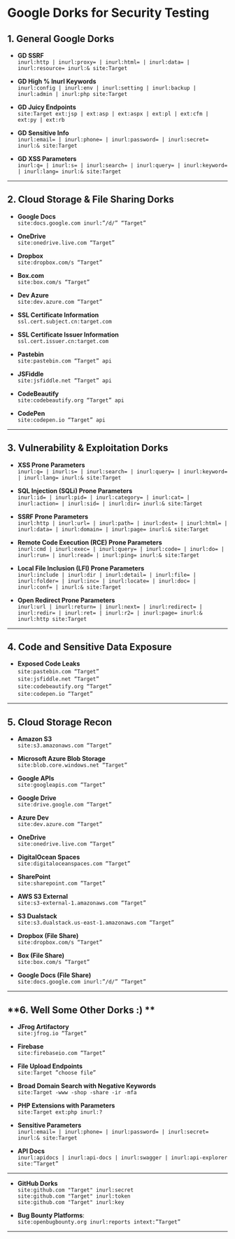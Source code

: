 # Google Dorks for Security Testing

## **1. General Google Dorks**

- **GD SSRF**  
  `inurl:http | inurl:proxy= | inurl:html= | inurl:data= | inurl:resource= inurl:& site:Target`

- **GD High % Inurl Keywords**  
  `inurl:config | inurl:env | inurl:setting | inurl:backup | inurl:admin | inurl:php site:Target`

- **GD Juicy Endpoints**  
  `site:Target ext:jsp | ext:asp | ext:aspx | ext:pl | ext:cfm | ext:py | ext:rb`

- **GD Sensitive Info**  
  `inurl:email= | inurl:phone= | inurl:password= | inurl:secret= inurl:& site:Target`

- **GD XSS Parameters**  
  `inurl:q= | inurl:s= | inurl:search= | inurl:query= | inurl:keyword= | inurl:lang= inurl:& site:Target`

---

## **2. Cloud Storage & File Sharing Dorks**

- **Google Docs**  
  `site:docs.google.com inurl:”/d/” “Target”`

- **OneDrive**  
  `site:onedrive.live.com “Target”`

- **Dropbox**  
  `site:dropbox.com/s “Target”`

- **Box.com**  
  `site:box.com/s “Target”`

- **Dev Azure**  
  `site:dev.azure.com “Target”`

- **SSL Certificate Information**  
  `ssl.cert.subject.cn:target.com`

- **SSL Certificate Issuer Information**  
  `ssl.cert.issuer.cn:target.com`

- **Pastebin**  
  `site:pastebin.com “Target” api`

- **JSFiddle**  
  `site:jsfiddle.net “Target” api`

- **CodeBeautify**  
  `site:codebeautify.org “Target” api`

- **CodePen**  
  `site:codepen.io “Target” api`

---

## **3. Vulnerability & Exploitation Dorks**

- **XSS Prone Parameters**  
  `inurl:q= | inurl:s= | inurl:search= | inurl:query= | inurl:keyword= | inurl:lang= inurl:& site:Target`

- **SQL Injection (SQLi) Prone Parameters**  
  `inurl:id= | inurl:pid= | inurl:category= | inurl:cat= | inurl:action= | inurl:sid= | inurl:dir= inurl:& site:Target`

- **SSRF Prone Parameters**  
  `inurl:http | inurl:url= | inurl:path= | inurl:dest= | inurl:html= | inurl:data= | inurl:domain= | inurl:page= inurl:& site:Target`

- **Remote Code Execution (RCE) Prone Parameters**  
  `inurl:cmd | inurl:exec= | inurl:query= | inurl:code= | inurl:do= | inurl:run= | inurl:read= | inurl:ping= inurl:& site:Target`

- **Local File Inclusion (LFI) Prone Parameters**  
  `inurl:include | inurl:dir | inurl:detail= | inurl:file= | inurl:folder= | inurl:inc= | inurl:locate= | inurl:doc= | inurl:conf= | inurl:& site:Target`

- **Open Redirect Prone Parameters**  
  `inurl:url | inurl:return= | inurl:next= | inurl:redirect= | inurl:redir= | inurl:ret= | inurl:r2= | inurl:page= inurl:& inurl:http site:Target`

---

## **4. Code and Sensitive Data Exposure**

- **Exposed Code Leaks**  
  `site:pastebin.com “Target”`  
  `site:jsfiddle.net “Target”`  
  `site:codebeautify.org “Target”`  
  `site:codepen.io “Target”`

---

## **5. Cloud Storage Recon**

- **Amazon S3**  
  `site:s3.amazonaws.com “Target”`

- **Microsoft Azure Blob Storage**  
  `site:blob.core.windows.net “Target”`

- **Google APIs**  
  `site:googleapis.com “Target”`

- **Google Drive**  
  `site:drive.google.com “Target”`

- **Azure Dev**  
  `site:dev.azure.com “Target”`

- **OneDrive**  
  `site:onedrive.live.com “Target”`

- **DigitalOcean Spaces**  
  `site:digitaloceanspaces.com “Target”`

- **SharePoint**  
  `site:sharepoint.com “Target”`

- **AWS S3 External**  
  `site:s3-external-1.amazonaws.com “Target”`

- **S3 Dualstack**  
  `site:s3.dualstack.us-east-1.amazonaws.com “Target”`

- **Dropbox (File Share)**  
  `site:dropbox.com/s “Target”`

- **Box (File Share)**  
  `site:box.com/s “Target”`

- **Google Docs (File Share)**  
  `site:docs.google.com inurl:”/d/” “Target”`

---

## **6. Well Some Other Dorks :) **

- **JFrog Artifactory**  
  `site:jfrog.io “Target”`

- **Firebase**  
  `site:firebaseio.com “Target”`

- **File Upload Endpoints**  
  `site:Target ”choose file”`

- **Broad Domain Search with Negative Keywords**  
  `site:Target -www -shop -share -ir -mfa`

- **PHP Extensions with Parameters**  
  `site:Target ext:php inurl:?`

- **Sensitive Parameters**  
  `inurl:email= | inurl:phone= | inurl:password= | inurl:secret= inurl:& site:Target`

- **API Docs**  
  `inurl:apidocs | inurl:api-docs | inurl:swagger | inurl:api-explorer site:”Target”`

---

- **GitHub Dorks**  
  `site:github.com "Target" inurl:secret`  
  `site:github.com "Target" inurl:token`  
  `site:github.com "Target" inurl:key`

- **Bug Bounty Platforms**:  
  `site:openbugbounty.org inurl:reports intext:”Target”`
  
---
